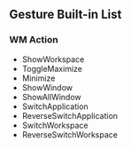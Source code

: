 ## Gesture Built-in List

### WM Action
+ ShowWorkspace
+ ToggleMaximize
+ Minimize
+ ShowWindow
+ ShowAllWindow
+ SwitchApplication
+ ReverseSwitchApplication
+ SwitchWorkspace
+ ReverseSwitchWorkspace
